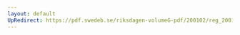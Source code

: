 ```yaml
---
layout: default
UpRedirect: https://pdf.swedeb.se/riksdagen-volumeG-pdf/200102/reg_200102/reg_200102_0614.pdf
---
```

